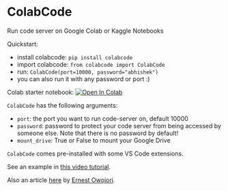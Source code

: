 # ColabCode

Run code server on Google Colab or Kaggle Notebooks

Quickstart:
- install colabcode: `pip install colabcode`
- import colabcode: `from colabcode import ColabCode`
- run: `ColabCode(port=10000, password="abhishek")`
- you can also run it with any password or port :)

Colab starter notebook: [![Open In Colab](https://colab.research.google.com/assets/colab-badge.svg)](https://colab.research.google.com/github/abhishekkrthakur/colabcode/blob/master/colab_starter.ipynb)

`ColabCode` has the following arguments:
- `port`: the port you want to run code-server on, default 10000
- `password`: password to protect your code server from being accessed by someone else. Note that there is no password by default!
- `mount_drive`: True or False to mount your Google Drive

`ColabCode` comes pre-installed with some VS Code extensions.

See an example in [this video tutorial](https://www.youtube.com/watch?v=7kTbM3D02jU).

Also an article [here](https://ernestowojori.hashnode.dev/vscode-code-server-in-the-cloud-a-simple-classification-example-on-kaggle) by [Ernest Owojori](https://github.com/E-STAT).

